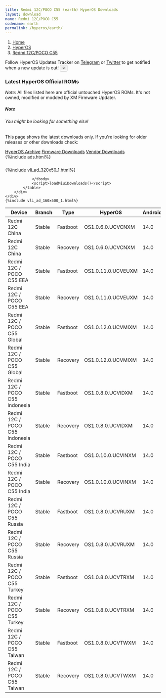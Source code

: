 ```yaml
---
title: Redmi 12C/POCO C55 (earth) HyperOS Downloads
layout: download
name: Redmi 12C/POCO C55
codename: earth
permalink: /hyperos/earth/
---
```

<nav aria-label="breadcrumb">
    <ol class="breadcrumb">
        <li class="breadcrumb-item"><a href="/">Home</a></li>
        <li class="breadcrumb-item"><a href="/hyperos/">HyperOS</a></li>
        <li class="breadcrumb-item active" aria-current="page"><a href="/hyperos/earth/">Redmi 12C/POCO C55</a></li>
    </ol>
</nav>
<div class="alert alert-primary alert-dismissible fade show" role="alert">
    Follow HyperOS Updates Tracker on <a href="https://t.me/MIUIUpdatesTracker" class="alert-link">Telegram</a>
     or <a href="https://twitter.com/MiFwUpdater" class="alert-link">Twitter</a> to get notified when a new update is out!
    <button type="button" class="close" data-dismiss="alert" aria-label="Close">
        <span aria-hidden="true">&times;</span>
    </button>
</div>

### Latest HyperOS Official ROMs
*Note*: All files listed here are official untouched HyperOS ROMs. It's not owned, modified or modded by XM Firmware Updater.
<div class="card">
  <div class="card-body">
    <h5 class="card-title">Note</h5>
    <h6 class="card-subtitle mb-2 text-muted">You might be looking for something else!</h6>
    <p class="card-text">This page shows the latest downloads only.
     If you're looking for older releases or other downloads check:</p>
    <a href="/archive/hyperos/earth/" class="card-link">HyperOS Archive</a>
    <a href="/firmware/earth/" class="card-link">Firmware Downloads</a>
    <a href="/vendor/earth/" class="card-link">Vendor Downloads</a>
  </div>
</div>
{%include ads.html%}
<div class="row justify-content-center">
    <div class="col-10">
        <div class="table-responsive-md" style="margin-top: 25px;">
            {%include vli_ad_320x50_1.html%}
            <table id="miui" class="display dt-responsive nowrap compact table table-striped table-hover table-sm">
                <thead class="thead-dark">
                    <tr>
                        <th data-ref="device">Device</th>
                        <th data-ref="branch">Branch</th>
                        <th data-ref="type">Type</th>
                        <th data-ref="miui">HyperOS</th>
                        <th data-ref="android">Android</th>
                        <th data-ref="size">Size</th>
                        <th data-ref="size">Date</th>
                        <th data-ref="link">Link</th>
                    </tr>
                </thead>
                <tbody>
                <tr><td>Redmi 12C China</td><td>Stable</td><td>Fastboot</td><td>OS1.0.6.0.UCVCNXM</td><td>14.0</td><td>5.2 GB</td><td>2025-04-09</td><td><a href="/hyperos/earth/stable/OS1.0.6.0.UCVCNXM/">Download</a></td></tr>
<tr><td>Redmi 12C China</td><td>Stable</td><td>Recovery</td><td>OS1.0.6.0.UCVCNXM</td><td>14.0</td><td>4.0 GB</td><td>2025-04-18</td><td><a href="/hyperos/earth/stable/OS1.0.6.0.UCVCNXM/">Download</a></td></tr>
<tr><td>Redmi 12C / POCO C55 EEA</td><td>Stable</td><td>Fastboot</td><td>OS1.0.11.0.UCVEUXM</td><td>14.0</td><td>6.3 GB</td><td>2025-06-16</td><td><a href="/hyperos/earth/stable/OS1.0.11.0.UCVEUXM/">Download</a></td></tr>
<tr><td>Redmi 12C / POCO C55 EEA</td><td>Stable</td><td>Recovery</td><td>OS1.0.11.0.UCVEUXM</td><td>14.0</td><td>4.2 GB</td><td>2025-06-24</td><td><a href="/hyperos/earth/stable/OS1.0.11.0.UCVEUXM/">Download</a></td></tr>
<tr><td>Redmi 12C / POCO C55 Global</td><td>Stable</td><td>Fastboot</td><td>OS1.0.12.0.UCVMIXM</td><td>14.0</td><td>6.8 GB</td><td>2025-06-17</td><td><a href="/hyperos/earth/stable/OS1.0.12.0.UCVMIXM/">Download</a></td></tr>
<tr><td>Redmi 12C / POCO C55 Global</td><td>Stable</td><td>Recovery</td><td>OS1.0.12.0.UCVMIXM</td><td>14.0</td><td>4.2 GB</td><td>2025-06-24</td><td><a href="/hyperos/earth/stable/OS1.0.12.0.UCVMIXM/">Download</a></td></tr>
<tr><td>Redmi 12C / POCO C55 Indonesia</td><td>Stable</td><td>Fastboot</td><td>OS1.0.8.0.UCVIDXM</td><td>14.0</td><td>6.3 GB</td><td>2025-04-15</td><td><a href="/hyperos/earth/stable/OS1.0.8.0.UCVIDXM/">Download</a></td></tr>
<tr><td>Redmi 12C / POCO C55 Indonesia</td><td>Stable</td><td>Recovery</td><td>OS1.0.8.0.UCVIDXM</td><td>14.0</td><td>4.2 GB</td><td>2025-04-27</td><td><a href="/hyperos/earth/stable/OS1.0.8.0.UCVIDXM/">Download</a></td></tr>
<tr><td>Redmi 12C / POCO C55 India</td><td>Stable</td><td>Fastboot</td><td>OS1.0.10.0.UCVINXM</td><td>14.0</td><td>5.5 GB</td><td>2025-04-15</td><td><a href="/hyperos/earth/stable/OS1.0.10.0.UCVINXM/">Download</a></td></tr>
<tr><td>Redmi 12C / POCO C55 India</td><td>Stable</td><td>Recovery</td><td>OS1.0.10.0.UCVINXM</td><td>14.0</td><td>4.1 GB</td><td>2025-04-25</td><td><a href="/hyperos/earth/stable/OS1.0.10.0.UCVINXM/">Download</a></td></tr>
<tr><td>Redmi 12C / POCO C55 Russia</td><td>Stable</td><td>Fastboot</td><td>OS1.0.8.0.UCVRUXM</td><td>14.0</td><td>6.5 GB</td><td>2025-04-15</td><td><a href="/hyperos/earth/stable/OS1.0.8.0.UCVRUXM/">Download</a></td></tr>
<tr><td>Redmi 12C / POCO C55 Russia</td><td>Stable</td><td>Recovery</td><td>OS1.0.8.0.UCVRUXM</td><td>14.0</td><td>4.2 GB</td><td>2025-05-07</td><td><a href="/hyperos/earth/stable/OS1.0.8.0.UCVRUXM/">Download</a></td></tr>
<tr><td>Redmi 12C / POCO C55 Turkey</td><td>Stable</td><td>Fastboot</td><td>OS1.0.8.0.UCVTRXM</td><td>14.0</td><td>6.0 GB</td><td>2025-04-15</td><td><a href="/hyperos/earth/stable/OS1.0.8.0.UCVTRXM/">Download</a></td></tr>
<tr><td>Redmi 12C / POCO C55 Turkey</td><td>Stable</td><td>Recovery</td><td>OS1.0.8.0.UCVTRXM</td><td>14.0</td><td>4.2 GB</td><td>2025-05-06</td><td><a href="/hyperos/earth/stable/OS1.0.8.0.UCVTRXM/">Download</a></td></tr>
<tr><td>Redmi 12C / POCO C55 Taiwan</td><td>Stable</td><td>Fastboot</td><td>OS1.0.8.0.UCVTWXM</td><td>14.0</td><td>5.7 GB</td><td>2025-04-15</td><td><a href="/hyperos/earth/stable/OS1.0.8.0.UCVTWXM/">Download</a></td></tr>
<tr><td>Redmi 12C / POCO C55 Taiwan</td><td>Stable</td><td>Recovery</td><td>OS1.0.8.0.UCVTWXM</td><td>14.0</td><td>4.1 GB</td><td>2025-04-25</td><td><a href="/hyperos/earth/stable/OS1.0.8.0.UCVTWXM/">Download</a></td></tr>

                </tbody>
                <script>loadMiuiDownloads()</script>
            </table>
        </div>
    </div>
    {%include vli_ad_160x600_1.html%}
</div>
